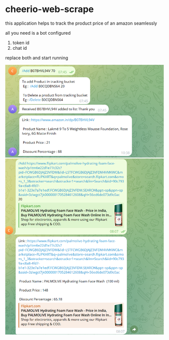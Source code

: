 # cheerio-web-scrape

this application helps to track the product price of an amazon seamlessly

all you need is a bot configured

1. token id
2. chat id

replace both and start running

![Alt text](/Assets/amazon.png)
![Alt text](/Assets/flipkart1.png)
